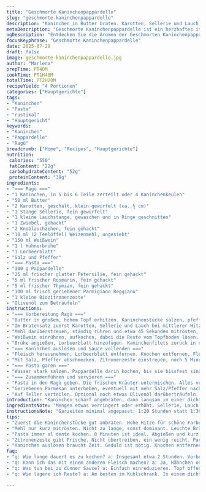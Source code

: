 ```yaml
---
title: "Geschmorte Kaninchenpappardelle"
slug: "geschmorte-kaninchenpappardelle"
description: "Kaninchen in Butter braten. Karotten, Sellerie und Lauch fein schneiden. Zwiebel, Knoblauch anrösten. Mehl zuschieben. Weißwein aufkochen. Hühnerbrühe und Kräuter dazu. Langsam 1 Stunde 20 Minuten köcheln lassen. Kaninchen herausnehmen, entbeinen, zurück in Sauce. Pasta al dente kochen. Kräuter und Parmesan unterheben. Mit Olivenöl abschmecken, Salz und Pfeffer prüfen. Etwas Zitronenzeste für Frische. Bissfest, fleischig, kräftig. Für vier Personen. "
metaDescription: "Geschmorte Kaninchenpappardelle ist ein herzhaftes italienisches Gericht mit zartem Kaninchen und frischen Kräutern, perfekt für gehaltvolle Abende"
ogDescription: "Entdecken Sie die Aromen der Geschmorten Kaninchenpappardelle, ein rustikales Gericht mit frischen Kräutern und kräftiger Sauce, die begeistert."
focusKeyphrase: "Geschmorte Kaninchenpappardelle"
date: 2025-07-29
draft: false
image: geschmorte-kaninchenpappardelle.jpg
author: "Marlena"
prepTime: PT40M
cookTime: PT1H40M
totalTime: PT2H20M
recipeYield: "4 Portionen"
categories: ["Hauptgerichte"]
tags:
- "Kaninchen"
- "Pasta"
- "rustikal"
- "Hauptgericht"
keywords:
- "Kaninchen"
- "Pappardelle"
- "Ragù"
breadcrumb: ["Home", "Recipes", "Hauptgerichte"]
nutrition: 
 calories: "550"
 fatContent: "22g"
 carbohydrateContent: "52g"
 proteinContent: "38g"
ingredients:
- "=== Ragù ==="
- "1 Kaninchen, in 5 bis 6 Teile zerteilt oder 4 Kaninchenkeulen"
- "50 ml Butter"
- "2 Karotten, geschält, klein gewürfelt (ca. ½ cm)"
- "1 Stange Sellerie, fein gewürfelt"
- "1 kleine Lauchstange, gewaschen und in Ringe geschnitten"
- "1 Zwiebel, gehackt"
- "2 Knoblauchzehen, fein gehackt"
- "10 ml (2 Teelöffel) Weizenmehl, ungesiebt"
- "150 ml Weißwein"
- "1 l Hühnerbrühe"
- "1 Lorbeerblatt"
- "Salz und Pfeffer"
- "=== Pasta ==="
- "300 g Pappardelle"
- "25 ml frischer glatter Petersilie, fein gehackt"
- "5 ml frischer Rosmarin, fein gehackt"
- "5 ml frischer Thymian, fein gehackt"
- "100 ml frisch geriebener Parmigiano Reggiano"
- "1 kleine Biozitronenzeste"
- "Olivenöl zum Beträufeln"
instructions:
- "=== Vorbereitung Ragù ==="
- "Butter in großem, hohem Topf erhitzen. Kaninchenstücke salzen, pfeffern und rundherum anbraten, bis sie goldbraun sind. Aus dem Topf nehmen, beiseitestellen."
- "Im Bratensatz zuerst Karotten, Sellerie und Lauch bei mittlerer Hitze anschwitzen, bis sie weich sind. Dann Zwiebel und Knoblauch hinzufügen, glasig dünsten."
- "Mehl darüberstreuen, ständig rühren und etwa 45 Sekunden mitrösten, damit es leicht bräunt, Farbe entwickelt und Mehlgeschmack verschwindet."
- "Weißwein einrühren, aufkochen, dabei die Reste vom Topfboden lösen. Flüssigkeit um etwa ein Drittel reduzieren lassen."
- "Brühe angießen, Lorbeerblatt hinzufügen. Kaninchenfilets zurück in den Topf legen. Aufkochen, dann Hitze reduzieren, zugedeckt bei mittlerer Temperatur 1 Stunde 20 Minuten schmoren lassen. Nicht heftig blubbern, nur simmern."
- "=== Kaninchen auslösen und Sauce vollenden ==="
- "Fleisch herausnehmen, Lorbeerblatt entfernen. Knochen entfernen, Fleisch zerpflücken oder grob würfeln. Zurück in die Sauce geben."
- "Mit Salz, Pfeffer abschmecken. Zitronenzeste einstreuen, noch 5 Minuten ziehen lassen. Falls Sauce zu dünn, offen weiter einreduzieren."
- "=== Pasta garen ==="
- "Wasser stark salzen. Pappardelle darin kochen, bis sie bissfest sind, ca. 8 Minuten. Abgießen, kurz mit etwas Olivenöl vermengen, damit sie nicht kleben."
- "=== Zusammenführen und servieren ==="
- "Pasta in den Ragù geben. Die frischen Kräuter untermischen. Alles vorsichtig erhitzen, damit die Pasta die Sauce aufsaugt."
- "Geriebenen Parmesan unterheben, eventuell mit mehr Salz/Pfeffer nachjustieren."
- "Auf Teller verteilen. Optional noch etwas Olivenöl darüberträufeln. Sofort servieren."
introduction: "Kaninchen scharf angebraten, dann langsam in einer dichten Sauce aus Gemüse, Kräutern und Wein geschmort. Statt Zwiebeln nur minimal, dafür etwas Sellerie und Lauch, mehr Textur. Mehl binden, nicht zu viel, damit es nicht mehlig schmeckt. Weißwein gibt Säure, gibt Frische. Hühnerbrühe als Basis, nicht zu dominant, lässt alles gut verschmelzen. Pappardelle nicht überkochen, sonst weichem Brei. Kräuter am Schluss, um Aroma zu bewahren. Parmesan rein, gibt Umami. Ein Hauch Zitronenzeste verändert. Einfach, rustikal, nahrhaft. Für Tage, die Kraft kosten. "
ingredientsNote: "Mengen etwas verringert oder erhöht. Sellerie, Lauch ergänzen original Karotten und Zwiebel als Gemüse. Mehl 2 Teelöffel statt 1 Esslöffel. Weißwein minimal mehr. Pappardelle reduziert auf 300 g für intensiveres Gericht. Zitronenzeste neu – bringt Säure und hebt Fleischgeschmack hervor. Olivenöl zum Schluss statt Butter zum Anmachen des Nudelgerichts. Kräuter frisch, Menge circa unverändert, wichtig für Aroma. Fleisch auslösen ist Arbeit, aber lohnt. Keine Fertigsaucen, alles frisch. "
instructionsNote: "Garzeiten minimal angepasst: 1:20 Stunden statt 1:30, aber langsamer simmern. Kaninchen scharf anbraten, bei mittlerer Hitze schmoren, Deckel drauf. Gemüse vor dem Mehl andünsten, damit Farbstoffe frei werden. Mehl nur kurz mitrösten. Wein zum Ablöschen, gut reduzieren. Brühe kalt oder warm? Warm, vermeidet Kältestoß. Fleisch nach dem Schmoren entbeinen – Geduld gefragt. Pasta al dente kochen, eventuell sofort mit Öl mischen, Kleben vermeiden. Kräuter am Schluss, kurz erhitzen, nicht mitkochen. Parmesan zum Schluss, nicht schmelzen lassen, sondern binden. Zitrusnote sorgt für Spannweite. Abschmecken immer mehrfach. Jeder Schritt zählt."
tips:
- "Zuerst die Kaninchenstücke gut anbraten. Hohe Hitze für schöne Farbe. Auf den Punkt, aber nicht zu lange braten. Sonst wird das Fleisch trocken. Achten Sie auf Bratensatz. Der gibt Geschmack. Gemüse vorher anschwitzen, damit die Süße und Aromen richtig rauskommen. Kurzes Rösten ist wichtig."
- "Mehl nur kurz mitrösten. Nicht zu lange, sonst dominant. Leichte Bräunung für Geschmack. Dann Wein dazu und kräftig aufkochen. Dabei Bodensatz lösen. Geduld wichtig, nicht überhitzen. Reduzieren bis es schön dickflüssig ist. Kaninchen muss so lange köcheln, dass die Aromen sich gut vermischen."
- "Pasta immer al dente kochen. 8 Minuten ist ideal. Abgießen und kurz mit Olivenöl vermengen. Kleben verhindern. Zu lange kochen, und sie werden weich. Achten Sie auf Kräuter, am Schluss untermischen. Sie verlieren schnell das Aroma. Frisch ist am besten."
- "Zitronenzeste gibt Frische. Nicht übertreiben, ein wenig reicht. Parmesan am Ende, nicht zu lange mischen. Damit bleibt der Geschmack erhalten. Wichtig ist, die richtige Menge Salz und Pfeffer zu nutzen. Immer mehrmals kosten und anpassen. Detalierter Prozess."
- "Kaninchen auslösen braucht Zeit. Geduld ist nötig. Knochen entfernen bringt die zarten Stücke. Diese zurück in die Sauce, damit alles gut zusammenpasst. Viel Arbeit, aber es lohnt sich. Vorsicht beim Abbiegen. Um das Aroma zu verstärken, immer frisch kochen."
faq:
- "q: Wie lange dauert es zu kochen? a: Insgesamt etwa 2 Stunden. Vorbereitungen brauchen 40 Minuten. Die Kochzeit für das Ragù sind 1 Stunde 20 Minuten. Langsam schmoren lassen ist der Schlüssel."
- "q: Kann ich das mit einem anderen Fleisch machen? a: Ja, Hähnchen oder Kaninchen sind ideal. Andere Fleischsorten könnten unterschiedlich schmecken. Manchmal auch Rind oder Wild ausprobieren. Immer gut anpassen."
- "q: Was tun bei zu dünner Sauce? a: Einfach einreduzieren. Topf offen lassen. Auf mittlere Hitze stellen, ohne Deckel. Auch mehr Mehl kann helfen, aber dann gut aufpassen. Sonst wird die Sauce mehlig."
- "q: Wie lagere ich Reste? a: Am besten im Kühlschrank. In einem dicht schließenden Behälter. Kann 2-3 Tage halten. Wenn nötig, einfrieren, aber Geschmack kann verlieren. Einmal aufwärmen, vorsichtig behandeln."

---
```

